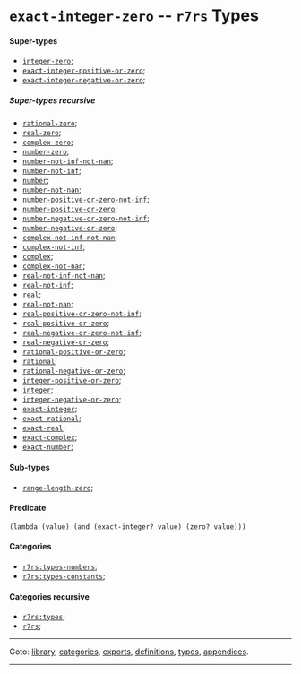 

<a id='type__r7rs__exact-integer-zero'></a>

# `exact-integer-zero` -- `r7rs` Types


<a id='type__r7rs__exact-integer-zero__super-types'></a>

#### Super-types

 * [`integer-zero`](../../r7rs/types/integer-zero.md#type__r7rs__integer-zero);
 * [`exact-integer-positive-or-zero`](../../r7rs/types/exact-integer-positive-or-zero.md#type__r7rs__exact-integer-positive-or-zero);
 * [`exact-integer-negative-or-zero`](../../r7rs/types/exact-integer-negative-or-zero.md#type__r7rs__exact-integer-negative-or-zero);


<a id='type__r7rs__exact-integer-zero__super-types-recursive'></a>

##### Super-types recursive

 * [`rational-zero`](../../r7rs/types/rational-zero.md#type__r7rs__rational-zero);
 * [`real-zero`](../../r7rs/types/real-zero.md#type__r7rs__real-zero);
 * [`complex-zero`](../../r7rs/types/complex-zero.md#type__r7rs__complex-zero);
 * [`number-zero`](../../r7rs/types/number-zero.md#type__r7rs__number-zero);
 * [`number-not-inf-not-nan`](../../r7rs/types/number-not-inf-not-nan.md#type__r7rs__number-not-inf-not-nan);
 * [`number-not-inf`](../../r7rs/types/number-not-inf.md#type__r7rs__number-not-inf);
 * [`number`](../../r7rs/types/number.md#type__r7rs__number);
 * [`number-not-nan`](../../r7rs/types/number-not-nan.md#type__r7rs__number-not-nan);
 * [`number-positive-or-zero-not-inf`](../../r7rs/types/number-positive-or-zero-not-inf.md#type__r7rs__number-positive-or-zero-not-inf);
 * [`number-positive-or-zero`](../../r7rs/types/number-positive-or-zero.md#type__r7rs__number-positive-or-zero);
 * [`number-negative-or-zero-not-inf`](../../r7rs/types/number-negative-or-zero-not-inf.md#type__r7rs__number-negative-or-zero-not-inf);
 * [`number-negative-or-zero`](../../r7rs/types/number-negative-or-zero.md#type__r7rs__number-negative-or-zero);
 * [`complex-not-inf-not-nan`](../../r7rs/types/complex-not-inf-not-nan.md#type__r7rs__complex-not-inf-not-nan);
 * [`complex-not-inf`](../../r7rs/types/complex-not-inf.md#type__r7rs__complex-not-inf);
 * [`complex`](../../r7rs/types/complex.md#type__r7rs__complex);
 * [`complex-not-nan`](../../r7rs/types/complex-not-nan.md#type__r7rs__complex-not-nan);
 * [`real-not-inf-not-nan`](../../r7rs/types/real-not-inf-not-nan.md#type__r7rs__real-not-inf-not-nan);
 * [`real-not-inf`](../../r7rs/types/real-not-inf.md#type__r7rs__real-not-inf);
 * [`real`](../../r7rs/types/real.md#type__r7rs__real);
 * [`real-not-nan`](../../r7rs/types/real-not-nan.md#type__r7rs__real-not-nan);
 * [`real-positive-or-zero-not-inf`](../../r7rs/types/real-positive-or-zero-not-inf.md#type__r7rs__real-positive-or-zero-not-inf);
 * [`real-positive-or-zero`](../../r7rs/types/real-positive-or-zero.md#type__r7rs__real-positive-or-zero);
 * [`real-negative-or-zero-not-inf`](../../r7rs/types/real-negative-or-zero-not-inf.md#type__r7rs__real-negative-or-zero-not-inf);
 * [`real-negative-or-zero`](../../r7rs/types/real-negative-or-zero.md#type__r7rs__real-negative-or-zero);
 * [`rational-positive-or-zero`](../../r7rs/types/rational-positive-or-zero.md#type__r7rs__rational-positive-or-zero);
 * [`rational`](../../r7rs/types/rational.md#type__r7rs__rational);
 * [`rational-negative-or-zero`](../../r7rs/types/rational-negative-or-zero.md#type__r7rs__rational-negative-or-zero);
 * [`integer-positive-or-zero`](../../r7rs/types/integer-positive-or-zero.md#type__r7rs__integer-positive-or-zero);
 * [`integer`](../../r7rs/types/integer.md#type__r7rs__integer);
 * [`integer-negative-or-zero`](../../r7rs/types/integer-negative-or-zero.md#type__r7rs__integer-negative-or-zero);
 * [`exact-integer`](../../r7rs/types/exact-integer.md#type__r7rs__exact-integer);
 * [`exact-rational`](../../r7rs/types/exact-rational.md#type__r7rs__exact-rational);
 * [`exact-real`](../../r7rs/types/exact-real.md#type__r7rs__exact-real);
 * [`exact-complex`](../../r7rs/types/exact-complex.md#type__r7rs__exact-complex);
 * [`exact-number`](../../r7rs/types/exact-number.md#type__r7rs__exact-number);


<a id='type__r7rs__exact-integer-zero__sub-types'></a>

#### Sub-types

 * [`range-length-zero`](../../r7rs/types/range-length-zero.md#type__r7rs__range-length-zero);


<a id='type__r7rs__exact-integer-zero__predicate'></a>

#### Predicate

````
(lambda (value) (and (exact-integer? value) (zero? value)))
````


<a id='type__r7rs__exact-integer-zero__categories'></a>

#### Categories

 * [`r7rs:types-numbers`](../../r7rs/categories/r7rs_3a_types-numbers.md#category__r7rs__r7rs_3a_types-numbers);
 * [`r7rs:types-constants`](../../r7rs/categories/r7rs_3a_types-constants.md#category__r7rs__r7rs_3a_types-constants);


<a id='type__r7rs__exact-integer-zero__categories-recursive'></a>

#### Categories recursive

 * [`r7rs:types`](../../r7rs/categories/r7rs_3a_types.md#category__r7rs__r7rs_3a_types);
 * [`r7rs`](../../r7rs/categories/r7rs.md#category__r7rs__r7rs);

----

Goto: [library](../../r7rs/_index.md#library__r7rs), [categories](../../r7rs/categories/_index.md#toc__r7rs__categories), [exports](../../r7rs/exports/_index.md#toc__r7rs__exports), [definitions](../../r7rs/definitions/_index.md#toc__r7rs__definitions), [types](../../r7rs/types/_index.md#toc__r7rs__types), [appendices](../../r7rs/appendices/_index.md#toc__r7rs__appendices).

----

